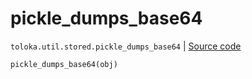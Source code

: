 # pickle_dumps_base64
`toloka.util.stored.pickle_dumps_base64` | [Source code](https://github.com/Toloka/toloka-kit/blob/v1.1.4/src/util/stored.py#L42)

```python
pickle_dumps_base64(obj)
```


